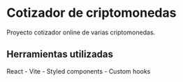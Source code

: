 # Cotizador de criptomonedas
Proyecto cotizador online de varias criptomonedas.

## Herramientas utilizadas
React - Vite - Styled components - Custom hooks
